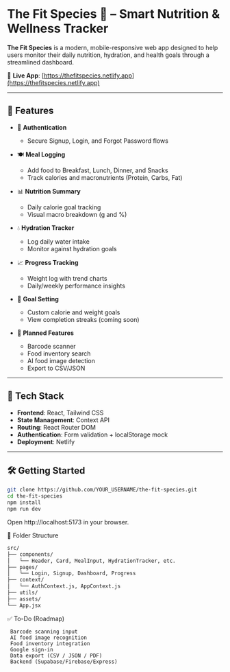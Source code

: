 # The Fit Species 🥗 – Smart Nutrition & Wellness Tracker

**The Fit Species** is a modern, mobile-responsive web app designed to help users monitor their daily nutrition, hydration, and health goals through a streamlined dashboard.

🔗 **Live App**: [https://thefitspecies.netlify.app](https://thefitspecies.netlify.app)

---

## 🚀 Features

- 🔐 **Authentication**
  - Secure Signup, Login, and Forgot Password flows

- 🍽️ **Meal Logging**
  - Add food to Breakfast, Lunch, Dinner, and Snacks
  - Track calories and macronutrients (Protein, Carbs, Fat)

- 📊 **Nutrition Summary**
  - Daily calorie goal tracking
  - Visual macro breakdown (g and %)

- 💧 **Hydration Tracker**
  - Log daily water intake
  - Monitor against hydration goals

- 📈 **Progress Tracking**
  - Weight log with trend charts
  - Daily/weekly performance insights

- 🎯 **Goal Setting**
  - Custom calorie and weight goals
  - View completion streaks (coming soon)

- 🧠 **Planned Features**
  - Barcode scanner
  - Food inventory search
  - AI food image detection
  - Export to CSV/JSON

---

## 🧪 Tech Stack

- **Frontend**: React, Tailwind CSS  
- **State Management**: Context API  
- **Routing**: React Router DOM  
- **Authentication**: Form validation + localStorage mock  
- **Deployment**: Netlify

---

## 🛠️ Getting Started

```bash
git clone https://github.com/YOUR_USERNAME/the-fit-species.git
cd the-fit-species
npm install
npm run dev
```
Open http://localhost:5173 in your browser.


📁 Folder Structure
```bash
src/
├── components/
│   └── Header, Card, MealInput, HydrationTracker, etc.
├── pages/
│   └── Login, Signup, Dashboard, Progress
├── context/
│   └── AuthContext.js, AppContext.js
├── utils/
├── assets/
└── App.jsx
```

✅ To-Do (Roadmap)
```
 Barcode scanning input
 AI food image recognition
 Food inventory integration
 Google sign-in
 Data export (CSV / JSON / PDF)
 Backend (Supabase/Firebase/Express)
```
